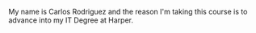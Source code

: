 My name is Carlos Rodriguez and the reason I'm taking this course is to advance into my IT Degree at Harper.
